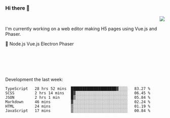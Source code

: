 ### Hi there 👋

<img align="right" src="https://github-readme-stats.vercel.app/api?username=jasonpanggo"/>

<br>
<p align="left">
I'm currently working on a web editor making H5 pages using Vue.js and Phaser.
</p>
<p align="left">
📖 Node.js Vue.js Electron Phaser
</p>
<br>
<br>
<br>
<br>

Development the last week:
<!--START_SECTION:waka-->

```text
TypeScript   28 hrs 52 mins  ████████████████████▓░░░░   83.27 %
SCSS         2 hrs 14 mins   █▓░░░░░░░░░░░░░░░░░░░░░░░   06.45 %
JSON         2 hrs 1 min     █▒░░░░░░░░░░░░░░░░░░░░░░░   05.84 %
Markdown     46 mins         ▓░░░░░░░░░░░░░░░░░░░░░░░░   02.24 %
HTML         24 mins         ▒░░░░░░░░░░░░░░░░░░░░░░░░   01.19 %
JavaScript   17 mins         ▒░░░░░░░░░░░░░░░░░░░░░░░░   00.84 %
```

<!--END_SECTION:waka-->

<!--
**JASONPANGGO/jasonpanggo** is a ✨ _special_ ✨ repository because its `README.md` (this file) appears on your GitHub profile.

Here are some ideas to get you started:

- 🔭 I’m currently working on ...
- 🌱 I’m currently learning ...
- 👯 I’m looking to collaborate on ...
- 🤔 I’m looking for help with ...
- 💬 Ask me about ...
- 📫 How to reach me: ...
- 😄 Pronouns: ...
- ⚡ Fun fact: ...
-->

